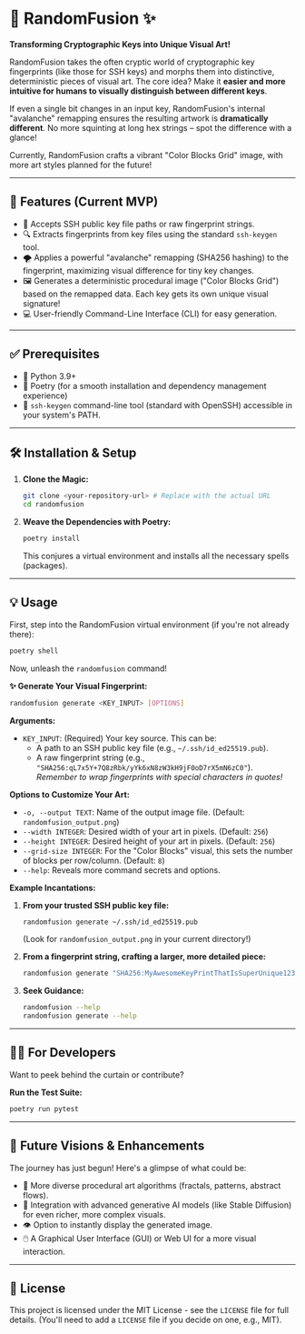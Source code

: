 # 🎨 RandomFusion ✨

**Transforming Cryptographic Keys into Unique Visual Art!**

RandomFusion takes the often cryptic world of cryptographic key fingerprints (like those for SSH keys) and morphs them into distinctive, deterministic pieces of visual art. The core idea? Make it **easier and more intuitive for humans to visually distinguish between different keys**.

If even a single bit changes in an input key, RandomFusion's internal "avalanche" remapping ensures the resulting artwork is **dramatically different**. No more squinting at long hex strings – spot the difference with a glance!

Currently, RandomFusion crafts a vibrant "Color Blocks Grid" image, with more art styles planned for the future!

---

## 🚀 Features (Current MVP)

*   🔑 Accepts SSH public key file paths or raw fingerprint strings.
*   🔍 Extracts fingerprints from key files using the standard `ssh-keygen` tool.
*   🌪️ Applies a powerful "avalanche" remapping (SHA256 hashing) to the fingerprint, maximizing visual difference for tiny key changes.
*   🖼️ Generates a deterministic procedural image ("Color Blocks Grid") based on the remapped data. Each key gets its own unique visual signature!
*   💻 User-friendly Command-Line Interface (CLI) for easy generation.

---

## ✅ Prerequisites

*   🐍 Python 3.9+
*   📜 Poetry (for a smooth installation and dependency management experience)
*   🔑 `ssh-keygen` command-line tool (standard with OpenSSH) accessible in your system's PATH.

---

## 🛠️ Installation & Setup

1.  **Clone the Magic:**
    ```bash
    git clone <your-repository-url> # Replace with the actual URL
    cd randomfusion
    ```

2.  **Weave the Dependencies with Poetry:**
    ```bash
    poetry install
    ```
    This conjures a virtual environment and installs all the necessary spells (packages).

---

## 💡 Usage

First, step into the RandomFusion virtual environment (if you're not already there):
```bash
poetry shell
```

Now, unleash the `randomfusion` command!

**✨ Generate Your Visual Fingerprint:**

```bash
randomfusion generate <KEY_INPUT> [OPTIONS]
```

**Arguments:**

*   `KEY_INPUT`: (Required) Your key source. This can be:
    *   A path to an SSH public key file (e.g., `~/.ssh/id_ed25519.pub`).
    *   A raw fingerprint string (e.g., `"SHA256:qL7x5Y+7Q8zRbk/yYk6xN8zW3kH9jF0oD7rX5mN6zC0"`).
        *Remember to wrap fingerprints with special characters in quotes!*

**Options to Customize Your Art:**

*   `-o, --output TEXT`: Name of the output image file. (Default: `randomfusion_output.png`)
*   `--width INTEGER`: Desired width of your art in pixels. (Default: `256`)
*   `--height INTEGER`: Desired height of your art in pixels. (Default: `256`)
*   `--grid-size INTEGER`: For the "Color Blocks" visual, this sets the number of blocks per row/column. (Default: `8`)
*   `--help`: Reveals more command secrets and options.

**Example Incantations:**

1.  **From your trusted SSH public key file:**
    ```bash
    randomfusion generate ~/.ssh/id_ed25519.pub
    ```
    (Look for `randomfusion_output.png` in your current directory!)

2.  **From a fingerprint string, crafting a larger, more detailed piece:**
    ```bash
    randomfusion generate "SHA256:MyAwesomeKeyPrintThatIsSuperUnique12345" -o my_masterpiece.png --width 512 --height 512 --grid-size 16
    ```

3.  **Seek Guidance:**
    ```bash
    randomfusion --help
    randomfusion generate --help
    ```

---

## 🧑‍💻 For Developers

Want to peek behind the curtain or contribute?

**Run the Test Suite:**
```bash
poetry run pytest
```

---

## 🔮 Future Visions & Enhancements

The journey has just begun! Here's a glimpse of what could be:

*   🎨 More diverse procedural art algorithms (fractals, patterns, abstract flows).
*   🧠 Integration with advanced generative AI models (like Stable Diffusion) for even richer, more complex visuals.
*   👁️ Option to instantly display the generated image.
*   🖱️ A Graphical User Interface (GUI) or Web UI for a more visual interaction.

---

## 📜 License

This project is licensed under the MIT License - see the `LICENSE` file for full details. (You'll need to add a `LICENSE` file if you decide on one, e.g., MIT).
